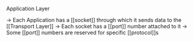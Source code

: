 Application Layer

-> Each Application has a [[socket]] through which it sends data to the [[Transport Layer]]
-> Each socket has a [[port]] number attached to it
-> Some [[port]] numbers are reserved for specific [[protocol]]s